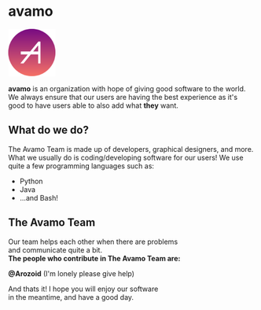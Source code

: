 # avamo

<img src="avamo_png.png" alt="" width="96" height="96">

**avamo** is an organization with hope of giving good software to the world.  
We always ensure that our users are having the best experience as it's  
good to have users able to also add what **they** want.

## What do we do?

The Avamo Team is made up of developers, graphical designers, and more.  
What we usually do is coding/developing software for our users!
We use quite a few programming languages such as:

* Python
* Java
* ...and Bash!

## The Avamo Team

Our team helps each other when there are problems  
and communicate quite a bit.  
**The people who contribute in The Avamo Team are:**

**@Arozoid** (I'm lonely please give help)

And thats it!
I hope you will enjoy our software  
in the meantime, and have a good day.
